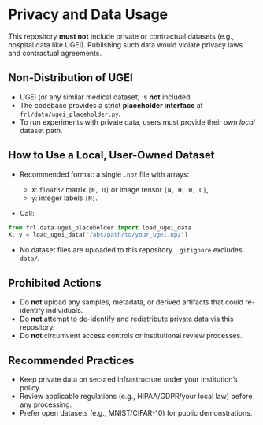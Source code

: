 # Privacy and Data Usage

This repository **must not** include private or contractual datasets (e.g., hospital data like UGEI). Publishing such data would violate privacy laws and contractual agreements.

## Non-Distribution of UGEI

* UGEI (or any similar medical dataset) is **not** included.
* The codebase provides a strict **placeholder interface** at `frl/data/ugei_placeholder.py`.
* To run experiments with private data, users must provide their own *local* dataset path.

## How to Use a Local, User-Owned Dataset

* Recommended format: a single `.npz` file with arrays:

  * `X`: `float32` matrix `[N, D]` or image tensor `[N, H, W, C]`,
  * `y`: integer labels `[N]`.
* Call:

```python
from frl.data.ugei_placeholder import load_ugei_data
X, y = load_ugei_data("/abs/path/to/your_ugei.npz")
```

* No dataset files are uploaded to this repository. `.gitignore` excludes `data/`.

## Prohibited Actions

* Do **not** upload any samples, metadata, or derived artifacts that could re-identify individuals.
* Do **not** attempt to de-identify and redistribute private data via this repository.
* Do **not** circumvent access controls or institutional review processes.

## Recommended Practices

* Keep private data on secured infrastructure under your institution’s policy.
* Review applicable regulations (e.g., HIPAA/GDPR/your local law) before any processing.
* Prefer open datasets (e.g., MNIST/CIFAR-10) for public demonstrations.
